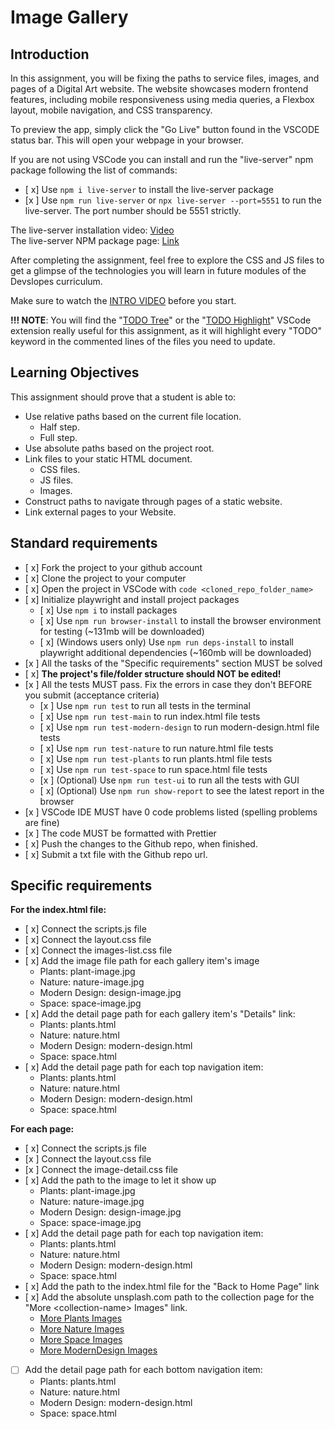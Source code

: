 # Image Gallery

## Introduction

In this assignment, you will be fixing the paths to service files, images, and pages of a Digital Art website. The website showcases modern frontend features, including mobile responsiveness using media queries, a Flexbox layout, mobile navigation, and CSS transparency.

To preview the app, simply click the "Go Live" button found in the VSCODE status bar. This will open your webpage in your browser.

If you are not using VSCode you can install and run the "live-server" npm package following the list of commands:

- [ x] Use `npm i live-server` to install the live-server package
- [x ] Use `npm run live-server` or `npx live-server --port=5551` to run the live-server. The port number should be 5551 strictly.

The live-server installation video: [Video](https://www.loom.com/share/ca99ebec79d14bfa9fc4dd012661f919?sid=0c702a22-c5bd-4608-93d2-0643aecb4b07)  
The live-server NPM package page: [Link](https://www.npmjs.com/package/live-server)

After completing the assignment, feel free to explore the CSS and JS files to get a glimpse of the technologies you will learn in future modules of the Devslopes curriculum.

Make sure to watch the [INTRO VIDEO](https://www.loom.com/share/c0569858f7d5421fab6e9597302e7dc1?sid=38906dd1-7efd-4d97-b8c1-e5e9870f3e02) before you start.

**!!! NOTE**: You will find the "[TODO Tree](https://marketplace.visualstudio.com/items?itemName=Gruntfuggly.todo-tree)" or the "[TODO Highlight](https://marketplace.visualstudio.com/items?itemName=jgclark.vscode-todo-highlight)" VSCode extension really useful for this assignment, as it will highlight every "TODO" keyword in the commented lines of the files you need to update.

## Learning Objectives

This assignment should prove that a student is able to:

- Use relative paths based on the current file location.
  - Half step.
  - Full step.
- Use absolute paths based on the project root.
- Link files to your static HTML document.
  - CSS files.
  - JS files.
  - Images.
- Construct paths to navigate through pages of a static website.
- Link external pages to your Website.

## Standard requirements

- [ x] Fork the project to your github account
- [ x] Clone the project to your computer
- [ x] Open the project in VSCode with `code <cloned_repo_folder_name>`
- [ x] Initialize playwright and install project packages
  - [ x] Use `npm i` to install packages
  - [ x] Use `npm run browser-install` to install the browser environment for testing (~131mb will be downloaded)
  - [ x] (Windows users only) Use `npm run deps-install` to install playwright additional dependencies (~160mb will be downloaded)
- [x ] All the tasks of the "Specific requirements" section MUST be solved
- [ x] **The project's file/folder structure should NOT be edited!**
- [x ] All the tests MUST pass. Fix the errors in case they don't BEFORE you submit (acceptance criteria)
  - [x ] Use `npm run test` to run all tests in the terminal
  - [ x] Use `npm run test-main` to run index.html file tests
  - [ x] Use `npm run test-modern-design` to run modern-design.html file tests
  - [ x] Use `npm run test-nature` to run nature.html file tests
  - [ x] Use `npm run test-plants` to run plants.html file tests
  - [ x] Use `npm run test-space` to run space.html file tests
  - [x ] (Optional) Use `npm run test-ui` to run all the tests with GUI
  - [ x] (Optional) Use `npm run show-report` to see the latest report in the browser
- [x ] VSCode IDE MUST have 0 code problems listed (spelling problems are fine)
- [x ] The code MUST be formatted with Prettier
- [ x] Push the changes to the Github repo, when finished.
- [ x] Submit a txt file with the Github repo url.

## Specific requirements

**For the index.html file:**

- [ x] Connect the scripts.js file
- [ x] Connect the layout.css file
- [ x] Connect the images-list.css file
- [ x] Add the image file path for each gallery item's image
  - Plants: plant-image.jpg
  - Nature: nature-image.jpg
  - Modern Design: design-image.jpg
  - Space: space-image.jpg
- [ x] Add the detail page path for each gallery item's "Details" link:
  - Plants: plants.html
  - Nature: nature.html
  - Modern Design: modern-design.html
  - Space: space.html
- [ x] Add the detail page path for each top navigation item:
  - Plants: plants.html
  - Nature: nature.html
  - Modern Design: modern-design.html
  - Space: space.html

**For each page:**

- [ x] Connect the scripts.js file
- [x ] Connect the layout.css file
- [x ] Connect the image-detail.css file
- [ x] Add the path to the image to let it show up
  - Plants: plant-image.jpg
  - Nature: nature-image.jpg
  - Modern Design: design-image.jpg
  - Space: space-image.jpg
- [ x] Add the detail page path for each top navigation item:
  - Plants: plants.html
  - Nature: nature.html
  - Modern Design: modern-design.html
  - Space: space.html
- [ x] Add the path to the index.html file for the "Back to Home Page" link
- [ x] Add the absolute unsplash.com path to the collection page for the "More \<collection-name\> Images" link.
  - [More Plants Images](https://unsplash.com/s/photos/plants)
  - [More Nature Images](https://unsplash.com/s/photos/nature)
  - [More Space Images](https://unsplash.com/s/photos/space)
  - [More ModernDesign Images](https://unsplash.com/s/photos/modern-design)
- [ ] Add the detail page path for each bottom navigation item:
  - Plants: plants.html
  - Nature: nature.html
  - Modern Design: modern-design.html
  - Space: space.html
